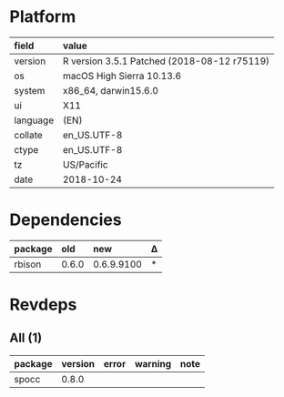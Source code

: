 # Platform

|field    |value                                       |
|:--------|:-------------------------------------------|
|version  |R version 3.5.1 Patched (2018-08-12 r75119) |
|os       |macOS High Sierra 10.13.6                   |
|system   |x86_64, darwin15.6.0                        |
|ui       |X11                                         |
|language |(EN)                                        |
|collate  |en_US.UTF-8                                 |
|ctype    |en_US.UTF-8                                 |
|tz       |US/Pacific                                  |
|date     |2018-10-24                                  |

# Dependencies

|package |old   |new        |Δ  |
|:-------|:-----|:----------|:--|
|rbison  |0.6.0 |0.6.9.9100 |*  |

# Revdeps

## All (1)

|package |version |error |warning |note |
|:-------|:-------|:-----|:-------|:----|
|spocc   |0.8.0   |      |        |     |

